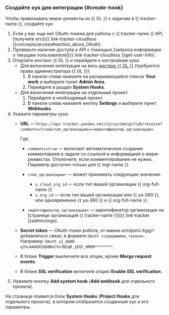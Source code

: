 ### Создайте хук для интеграции {#create-hook}

Чтобы привязывать мерж-реквесты из {{ GL }} к задачам в {{ tracker-name }}, создайте хук:

1. Если у вас еще нет OAuth-токена для работы с {{ tracker-name }} API, [получите его]({{ link-tracker-cloudless }}concepts/access#section_about_OAuth).
1. Проверьте наличие доступа к API с помощью [запроса информации о текущем пользователе]({{ link-tracker-cloudless }}get-user-info).
1. Откройте инстанс {{ GL }} и перейдите к настройкам хука:
    * Для включения интеграции на весь [инстанс {{ GL }}](../../managed-gitlab/concepts/index.md) (требуются права администратора {{ GL }}):
        1. В панели слева нажмите на раскрывающийся список **Your work** и выберите пункт **Admin Area**.
        1. Перейдите в раздел **System Hooks**.
    * Для включения интеграции на отдельный проект:
        1. Перейдите в необходимый проект.
        1. В панели слева нажмите кнопку **Settings** и выберите пункт **Webhooks**.
1. Укажите параметры хука:
    * **URL** — `https://api.tracker.yandex.net/v2/system/gitlab/receive?comments=true&<тип_организации>=<идентификатор_организации>`.

        Где:

        * `comments=true` — включает автоматическое создание комментариев в задаче со ссылкой и информацией о мерж-реквестах. Отключите, если комментирование не нужно. Параметр доступен только для {{ mgl-name }}.
        * `<тип_организации>` — может принимать следующие значения:

            * `x_cloud_org_id` — если тип вашей организации {{ org-full-name }}.
            * `x_org_id` — если тип вашей организации или {{ ya-360 }}, или одновременно {{ ya-360 }} и {{ org-full-name }}.

        * `<идентификатор_организации>` — идентификатор организации на [странице организаций {{ tracker-name }}]({{ link-tracker }}admin/orgs).

    * **Secret token** — OAuth-токен робота, от имени которого будут добавляться связи, в формате `OAuth <содержимое_токена>`.
      Например: `OAuth y1_AQAD-qJScAAAEKEQbBNnChvfBIqR_yEQl_HMO0********`.
    * В блоке **Trigger** выключите все опции, кроме **Merge request events**.
    * В блоке **SSL verification** включите опцию **Enable SSL verification**.
1. Нажмите кнопку **Add system hook** (**Add webhook** для отдельного проекта).

На странице появится блок **System Hooks** (**Project Hooks** для отдельного проекта), в котором отобразится созданный хук и его параметры.
